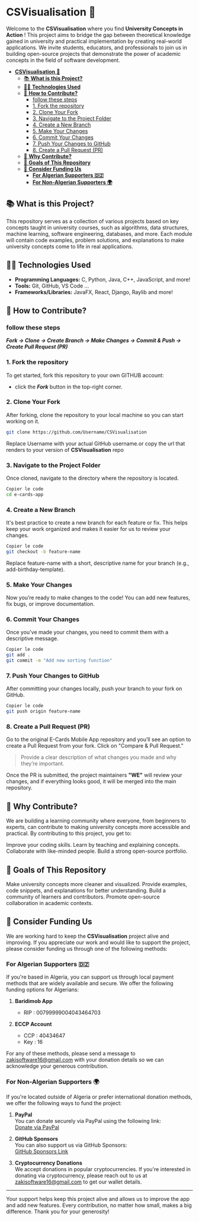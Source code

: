 # **CSVisualisation** 🚀

Welcome to the **CSVisualisation** where you find **University Concepts in Action** ! This project aims to bridge the gap between theoretical knowledge gained in university and practical implementation by creating real-world applications. We invite students, educators, and professionals to join us in building open-source projects that demonstrate the power of academic concepts in the field of software development.

- [**CSVisualisation** 🚀](#csvisualisation-)
  - [📚 **What is this Project?**](#-what-is-this-project)
  - [🧑‍💻 **Technologies Used**](#-technologies-used)
  - [🚀 **How to Contribute?**](#-how-to-contribute)
    - [follow these steps](#follow-these-steps)
    - [1. Fork the repository](#1-fork-the-repository)
    - [2. Clone Your Fork](#2-clone-your-fork)
    - [3. Navigate to the Project Folder](#3-navigate-to-the-project-folder)
    - [4. Create a New Branch](#4-create-a-new-branch)
    - [5. Make Your Changes](#5-make-your-changes)
    - [6. Commit Your Changes](#6-commit-your-changes)
    - [7. Push Your Changes to GitHub](#7-push-your-changes-to-github)
    - [8. Create a Pull Request (PR)](#8-create-a-pull-request-pr)
  - [🌱 **Why Contribute?**](#-why-contribute)
  - [🎯 **Goals of This Repository**](#-goals-of-this-repository)
  - [💸 **Consider Funding Us**](#-consider-funding-us)
    - [**For Algerian Supporters 🇩🇿**](#for-algerian-supporters-)
    - [**For Non-Algerian Supporters 🌍**](#for-non-algerian-supporters-)

## 📚 **What is this Project?**

This repository serves as a collection of various projects based on key concepts taught in university courses, such as algorithms, data structures, machine learning, software engineering, databases, and more. Each module will contain code examples, problem solutions, and explanations to make university concepts come to life in real applications.


## 🧑‍💻 **Technologies Used**

- **Programming Languages:** C, Python, Java, C++, JavaScript, and more!
- **Tools:** Git, GitHub, VS Code ...
- **Frameworks/Libraries:** JavaFX, React, Django, Raylib and more!

## 🚀 **How to Contribute?**

### follow these steps 
***Fork → Clone → Create Branch → Make Changes → Commit & Push → Create Pull Request (PR)***
### 1. Fork the repository
To get started, fork this repository to your own GITHUB account:
- click the ***Fork*** button in the top-right corner.
### 2. Clone Your Fork
After forking, clone the repository to your local machine so you can start working on it.

```bash
git clone https://github.com/Username/CSVisualisation
```
Replace Username with your actual GitHub username.or copy the url that renders to your version of __CSVisualisation__ repo

### 3. Navigate to the Project Folder
Once cloned, navigate to the directory where the repository is located.

```bash
Copier le code
cd e-cards-app
```
### 4. Create a New Branch
It's best practice to create a new branch for each feature or fix. This helps keep your work organized and makes it easier for us to review your changes.

```bash
Copier le code
git checkout -b feature-name
```
Replace feature-name with a short, descriptive name for your branch (e.g., add-birthday-template).

### 5. Make Your Changes
Now you’re ready to make changes to the code! You can add new features, fix bugs, or improve documentation.

### 6. Commit Your Changes
Once you've made your changes, you need to commit them with a descriptive message.

```bash
Copier le code
git add .
git commit -m "Add new sorting function"
```
### 7. Push Your Changes to GitHub
After committing your changes locally, push your branch to your fork on GitHub.

```bash
Copier le code
git push origin feature-name
```
### 8. Create a Pull Request (PR)
Go to the original E-Cards Mobile App repository and you’ll see an option to create a Pull Request from your fork. Click on "Compare & Pull Request."

>Provide a clear description of what changes you made and why they’re important.

Once the PR is submitted, the project maintainers __"WE"__ will review your changes, and if everything looks good, it will be merged into the main repository.


## 🌱 **Why Contribute?**
We are building a learning community where everyone, from beginners to experts, can contribute to making university concepts more accessible and practical. By contributing to this project, you get to:

Improve your coding skills.
Learn by teaching and explaining concepts.
Collaborate with like-minded people.
Build a strong open-source portfolio.
## 🎯 **Goals of This Repository**
Make university concepts more cleaner and visualized.
Provide examples, code snippets, and explanations for better understanding.
Build a community of learners and contributors.
Promote open-source collaboration in academic contexts.

## 💸 **Consider Funding Us**

We are working hard to keep the **CSVisualisation** project alive and improving. If you appreciate our work and would like to support the project, please consider funding us through one of the following methods:

### **For Algerian Supporters 🇩🇿**

If you're based in Algeria, you can support us through local payment methods that are widely available and secure. We offer the following funding options for Algerians:

1. **Baridimob App**  

   - RIP : 00799999004043464703  
2. **ECCP Account**  
   - CCP : 40434647
   - Key : 16

For any of these methods, please send a message to [zakisoftware16@gmail.com](mailto:zakisoftware16@gmail.com) with your donation details so we can acknowledge your generous contribution.

### **For Non-Algerian Supporters 🌍**

If you're located outside of Algeria or prefer international donation methods, we offer the following ways to fund the project:

1. **PayPal**  
   You can donate securely via PayPal using the following link:  
   [Donate via PayPal](https://www.paypal.me/YourPayPalLink)

2. **GitHub Sponsors**  
   You can also support us via GitHub Sponsors:  
   [GitHub Sponsors Link](https://github.com/sponsors/your-github-username)

3. **Cryptocurrency Donations**  
   We accept donations in popular cryptocurrencies. If you're interested in donating via cryptocurrency, please reach out to us at [zakisoftware16@gmail.com](mailto:zakisoftware16@gmail.com)  to get our wallet details.

---

Your support helps keep this project alive and allows us to improve the app and add new features. Every contribution, no matter how small, makes a big difference. Thank you for your generosity!



